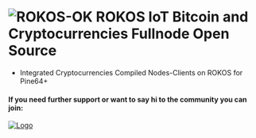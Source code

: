 ![ROKOS-OK](http://i.imgur.com/WHN1JGF.png)
ROKOS IoT Bitcoin and Cryptocurrencies Fullnode Open Source
=========================== 
* Integrated Cryptocurrencies Compiled Nodes-Clients on ROKOS for Pine64+

#### If you need further support or want to say hi to the community you can join:

<a href="https://discord.gg/grvpc8c">
    <img alt="Logo" src="https://discordapp.com/api/guilds/213747404745211904/widget.png?style=banner2">
  </a>
